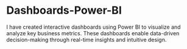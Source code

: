 # Dashboards-Power-BI
I have created interactive dashboards using Power BI to visualize and analyze key business metrics. These dashboards enable data-driven decision-making through real-time insights and intuitive design.
